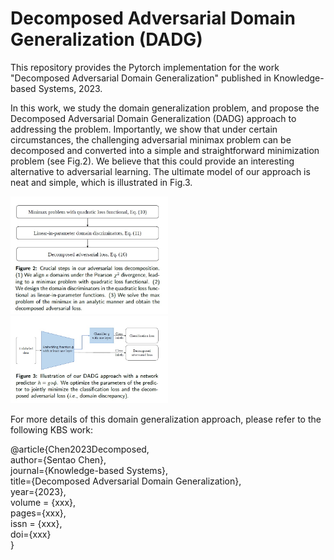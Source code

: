 # Decomposed Adversarial Domain Generalization (DADG)

This repository provides the Pytorch implementation for the work "Decomposed Adversarial Domain Generalization" published in Knowledge-based Systems, 2023. 

In this work, we study the domain generalization problem, and propose the Decomposed Adversarial Domain Generalization (DADG) approach to addressing the problem.
Importantly, we show that under certain circumstances, the challenging adversarial minimax problem can be decomposed and converted into a simple and straightforward minimization problem (see Fig.2). We believe that this could provide an interesting alternative to adversarial learning. The ultimate model of our approach is neat and simple, which is illustrated in Fig.3.

<img src="Loss.jpg" width="50%">

<img src="Model.jpg" width="50%">


For more details of this domain generalization approach, please refer to the following KBS work: 

@article{Chen2023Decomposed,  
  author={Sentao Chen},  
  journal={Knowledge-based Systems},   
  title={Decomposed Adversarial Domain Generalization},   
  year={2023},   
  volume = {xxx},  
  pages={xxx},   
  issn = {xxx},  
  doi={xxx}   
  }
 
